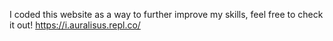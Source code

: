 I coded this website as a way to further improve my skills, feel free to check it out! https://i.auralisus.repl.co/
